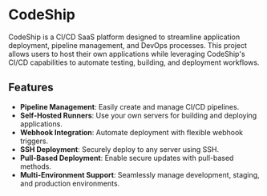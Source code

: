 # CodeShip

CodeShip is a CI/CD SaaS platform designed to streamline application deployment, pipeline management, and DevOps processes. This project allows users to host their own applications while leveraging CodeShip's CI/CD capabilities to automate testing, building, and deployment workflows.

## Features

- **Pipeline Management**: Easily create and manage CI/CD pipelines.
- **Self-Hosted Runners**: Use your own servers for building and deploying applications.
- **Webhook Integration**: Automate deployment with flexible webhook triggers.
- **SSH Deployment**: Securely deploy to any server using SSH.
- **Pull-Based Deployment**: Enable secure updates with pull-based methods.
- **Multi-Environment Support**: Seamlessly manage development, staging, and production environments.

